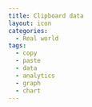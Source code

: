 ```yaml
---
title: Clipboard data
layout: icon
categories:
  - Real world
tags:
  - copy
  - paste
  - data
  - analytics
  - graph
  - chart
---
```

